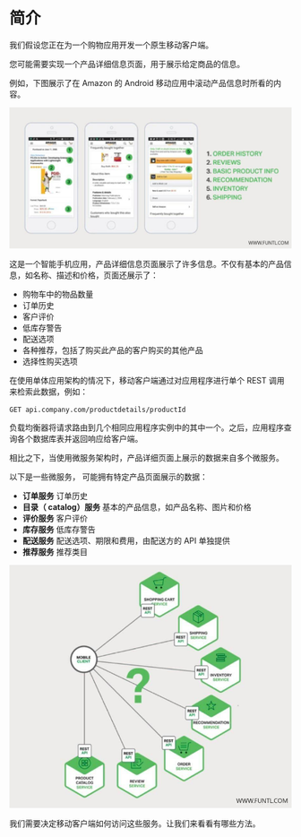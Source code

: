 # 简介

我们假设您正在为一个购物应用开发一个原生移动客户端。

您可能需要实现一个产品详细信息页面，用于展示给定商品的信息。

例如，下图展示了在 Amazon 的 Android 移动应用中滚动产品信息时所看的内容。

![一个简单的购物应用](assert/2.使用API网关/FrtD4utMnmtafYEx8KcWSov9SGf7@.jpg)

这是一个智能手机应用，产品详细信息页面展示了许多信息。不仅有基本的产品信息，如名称、描述和价格，页面还展示了：

- 购物车中的物品数量
- 订单历史
- 客户评价
- 低库存警告
- 配送选项
- 各种推荐，包括了购买此产品的客户购买的其他产品
- 选择性购买选项

在使用单体应用架构的情况下，移动客户端通过对应用程序进行单个 REST 调用来检索此数据，例如：

```http
GET api.company.com/productdetails/productId
```

负载均衡器将请求路由到几个相同应用程序实例中的其中一个。之后，应用程序查询各个数据库表并返回响应给客户端。

相比之下，当使用微服务架构时，产品详细页面上展示的数据来自多个微服务。

以下是一些微服务， 可能拥有特定产品页面展示的数据：

- **订单服务** 订单历史
- **目录（ catalog）服务** 基本的产品信息，如产品名称、图片和价格
- **评价服务** 客户评价
- **库存服务** 低库存警告
- **配送服务** 配送选项、期限和费用，由配送方的 API 单独提供
- **推荐服务** 推荐类目

![](assert/2.使用API网关/FiwTlviV0sVVIByl3bO-FhkLR65h@.jpg)

我们需要决定移动客户端如何访问这些服务。让我们来看看有哪些方法。

